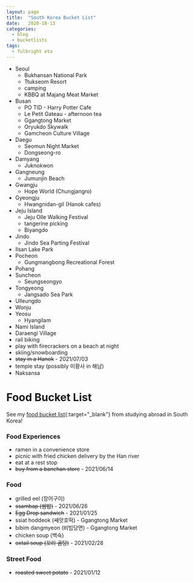 ```yaml
---
layout: page
title:  "South Korea Bucket List"
date:   2020-10-13
categories:
  - blog
  - bucketlists
tags:
  - fulbright eta
---
```


* Seoul
    * Bukhansan National Park
    * Ttukseom Resort
    * camping
    * KBBQ at Majang Meat Market
* Busan
    * PO TID - Harry Potter Cafe
    * Le Petit Gateau - afternoon tea
    * Ggangtong Market
    * Oryukdo Skywalk
    * Gamcheon Culture Village
* Daegu
    * Seomun Night Market
    * Dongseong-ro
* Damyang
    * Juknokwon
* Gangneung
    * Jumunjin Beach
* Gwangju
    * Hope World (Chungjangro)
* Gyeongju
    * Hwangnidan-gil (Hanok cafes)
* Jeju Island
    * Jeju Olle Walking Festival
    * tangerine picking
    * Biyangdo
* Jindo
    * Jindo Sea Parting Festival
* Ilsan Lake Park
* Pocheon
    * Gungmangbong Recreational Forest
* Pohang
* Suncheon
    * Seungseongyo
* Tongyeong
    * Jangsado Sea Park
* Ulleungdo
* Wonju
* Yeosu
    * Hyangilam
* Nami Island
* Daraengi Village
* rail biking
* play with firecrackers on a beach at night
* skiing/snowboarding
* ~~stay in a Hanok~~ - 2021/07/03
* temple stay (possibly 미황사 in 해남)
* Naksansa

# Food Bucket List

See my [food bucket list](https://connieinkorea.tumblr.com/post/107430759055/food-bucket-list){:target="_blank"} from studying abroad in South Korea!

### Food Experiences
* ramen in a convenience store
* picnic with fried chicken delivery by the Han river
* eat at a rest stop
* ~~buy from a banchan store~~ - 2021/06/14

### Food
* grilled eel (장어구이)
* ~~ssambap (쌈밥)~~ - 2021/06/26
* ~~Egg Drop sandwich~~ - 2021/01/25
* ssiat hoddeok (쌔앗호떡) - Ggangtong Market
* bibim dangmyeon (비빔당면) - Ggangtong Market
* chicken soup (백숙)
* ~~oxtail soup (꼬리 곰탕)~~ - 2021/02/28

### Street Food
* ~~roasted sweet potato~~ - 2021/01/12

